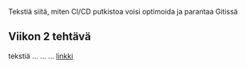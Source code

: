 Tekstiä siitä, miten CI/CD putkistoa voisi optimoida ja parantaa Gitissä

## Viikon 2 tehtävä

tekstiä ...
...
...
[linkki](index.md)